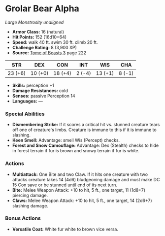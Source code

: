 # Grolar Bear Alpha

*Large* *Monstrosity* *unaligned*

- **Armor Class:** 16 (natural)
- **Hit Points:** 152 (16d10+64)
- **Speed:** walk 40 ft. swim 30 ft. climb 20 ft.
- **Challenge Rating:** 8 (3,900 XP)
- **Source:** [Tome of Beasts 3](https://koboldpress.com/kpstore/product/tome-of-beasts-3-for-5th-edition/) page 222

| STR | DEX | CON | INT | WIS | CHA |
| --- | --- | --- | --- | --- | --- |
| 23 (+6) | 10 (+0) | 18 (+4) | 2 (-4) | 13 (+1) | 8 (-1) |

- **Skills:** perception +1
- **Damage Resistances:** cold
- **Senses:** passive Perception 14
- **Languages:** —

### Special Abilities

- **Dismembering Strike:** If it scores a critical hit vs. stunned creature tears off one of creature's limbs. Creature is immune to this if it is immune to slashing.
- **Keen Smell:** Advantage: smell Wis (Percept) checks.
- **Forest and Snow Camouflage:** Advantage: Dex (Stealth) checks to hide in forest terrain if fur is brown and snowy terrain if fur is white.

### Actions

- **Multiattack:** One Bite and two Claw. If it hits one creature with two attacks creature takes 14 (4d6) bludgeoning damage and must make DC 15 Con save or be stunned until end of its next turn.
- **Bite:** Melee Weapon Attack: +10 to hit, 5 ft., one target, 11 (1d8+7) piercing damage.
- **Claws:** Melee Weapon Attack: +10 to hit, 5 ft., one target, 14 (2d6+7) slashing damage.

### Bonus Actions

- **Versatile Coat:** White fur white to brown vice versa.


